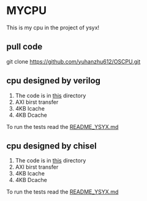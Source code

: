 # MYCPU

This is my cpu in the project of ysyx!

## pull code 

git clone https://github.com/yuhanzhu612/OSCPU.git

## cpu designed by verilog 

1. The code is in [this](https://github.com/yuhanzhu612/OSCPU/tree/main/projects/cpu_axi_diff/vsrc) directory
2. AXI birst transfer
4. 4KB Icache 
5. 4KB Dcache 

To run the tests read the [README_YSYX.md](https://github.com/yuhanzhu612/OSCPU/blob/main/README_YSYX.md)

## cpu designed by chisel 

1. The code is in [this](https://github.com/yuhanzhu612/OSCPU/tree/main/projects/chisel_cpu_diff/src/main) directory
2. AXI birst transfer
4. 4KB Icache 
5. 4KB Dcache 

To run the tests read the [README_YSYX.md](https://github.com/yuhanzhu612/OSCPU/blob/main/README_YSYX.md)
